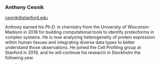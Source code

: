 ### Anthony Cesnik
cesnik@stanford.edu

Anthony earned his Ph.D. in chemistry from the University of Wisconsin-Madison in 2018 for building computational tools to identify proteoforms in complex systems. He is now analyzing heterogeneity of protein expression within human tissues and integrating diverse data types to better understand those observations. He joined the Cell Profiling group at Stanford in 2019, and he will continue his research in Stockholm the following year.


